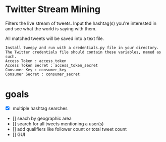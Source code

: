 Twitter Stream Mining
=====================

Filters the live stream of tweets. Input the hashtag(s) you're interested in and see what the world is saying with them.

All matched tweets will be saved into a text file.


	Install tweepy and run with a credentials.py file in your directory.
	The Twitter credentials file should contain these variables, named as such.
	Access Token : access_token
	Access Token Secret : access_token_secret
	Consumer Key : consumer_key
	Consumer Secret : consumer_secret


goals
=====================

- [x] multiple hashtag searches
- [] seach by geographic area
- [] search for all tweets mentioning a user(s)
- [] add qualifiers like follower count or total tweet count
- [] GUI



